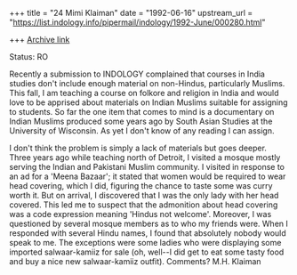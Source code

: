 +++
title = "24 Mimi Klaiman"
date = "1992-06-16"
upstream_url = "https://list.indology.info/pipermail/indology/1992-June/000280.html"

+++
[Archive link](https://list.indology.info/pipermail/indology/1992-June/000280.html)

Status: RO

Recently a submission to INDOLOGY complained that courses in India studies
don't include enough material on non-Hindus, particularly  Muslims.  This fall,
I am teaching a course on folkore and religion in India and would love to be
apprised about materials on Indian Muslims suitable for assigning to students.
So far the one item that comes to mind is a documentary on Indian Muslims
produced some years ago by South Asian Studies at the University of Wisconsin.
As yet I don't know of any reading I can assign.

I don't think the problem is simply a lack of materials but goes deeper.  Three
years ago while teaching north of Detroit, I visited a mosque mostly serving
the Indian and Pakistani Muslim community. I visited in response to an ad for a
'Meena Bazaar'; it stated that women would be required to wear head covering,
which I did, figuring the chance to taste some was curry worth it.  But on
arrival, I discovered that I was the only lady with her head covered.  This led
me to suspect that the admonition about head covering was a code expression
meaning 'Hindus not welcome'.  Moreover, I was questioned by several mosque
members as to who my friends were.  When I responded with several Hindu names,
I found that absolutely nobody would speak to me.  The exceptions were some
ladies who were displaying some imported salwaar-kamiiz for sale  (oh, well--I
did get to eat some tasty food and buy a nice new salwaar-kamiiz outfit).
Comments?
M.H. Klaiman





